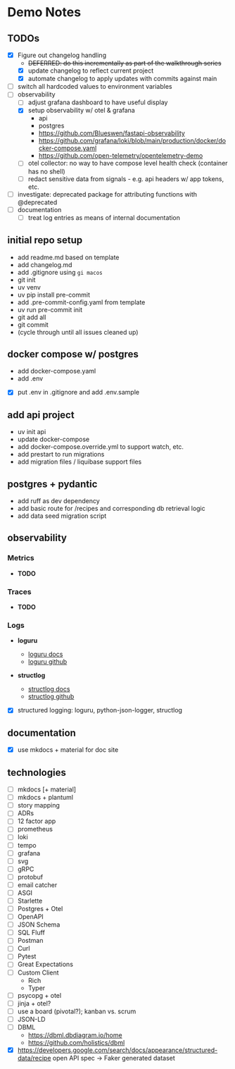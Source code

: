 # Demo Notes

## TODOs

- [x] Figure out changelog handling
  - ~~DEFERRED: do this incrementally as part of the walkthrough series~~
  - [x] update changelog to reflect current project
  - [x] automate changelog to apply updates with commits against main
- [ ] switch all hardcoded values to environment variables
- [ ] observability
  - [ ] adjust grafana dashboard to have useful display
  - [x] setup observability w/ otel & grafana
    - api
    - postgres
    - https://github.com/Blueswen/fastapi-observability
    - https://github.com/grafana/loki/blob/main/production/docker/docker-compose.yaml
    - https://github.com/open-telemetry/opentelemetry-demo
  - [ ] otel collector: no way to have compose level health check (container has no shell)
  - [ ] redact sensitive data from signals - e.g. api headers w/ app tokens, etc.
- [ ] investigate: deprecated package for attributing functions with @deprecated
- [ ] documentation
  - [ ] treat log entries as means of internal documentation

## initial repo setup

- add readme.md based on template
- add changelog.md
- add .gitignore using `gi macos`
- git init
- uv venv
- uv pip install pre-commit
- add .pre-commit-config.yaml from template
- uv run pre-commit init
- git add all
- git commit
- (cycle through until all issues cleaned up)

## docker compose w/ postgres

- add docker-compose.yaml
- add .env
- [x] put .env in .gitignore and add .env.sample

## add api project

- uv init api
- update docker-compose
- add docker-compose.override.yml to support watch, etc.
- add prestart to run migrations
- add migration files / liquibase support files

## postgres + pydantic

- add ruff as dev dependency
- add basic route for /recipes and corresponding db retrieval logic
- add data seed migration script

## observability

### Metrics

* **TODO**

### Traces

* **TODO**

### Logs

- **loguru**
    - [loguru docs](https://loguru.readthedocs.io/en/stable/)
    - [loguru github](https://github.com/Delgan/loguru)

- **structlog**
    - [structlog docs](https://www.structlog.org/en/stable/)
    - [structlog github](https://github.com/hynek/structlog)

- [x] structured logging: loguru, python-json-logger, structlog

## documentation

- [x] use mkdocs + material for doc site

## technologies

- [ ] mkdocs [+ material]
- [ ] mkdocs + plantuml
- [ ] story mapping
- [ ] ADRs
- [ ] 12 factor app
- [ ] prometheus
- [ ] loki
- [ ] tempo
- [ ] grafana
- [ ] svg
- [ ] gRPC
- [ ] protobuf
- [ ] email catcher
- [ ] ASGI
- [ ] Starlette
- [ ] Postgres + Otel
- [ ] OpenAPI
- [ ] JSON Schema
- [ ] SQL Fluff
- [ ] Postman
- [ ] Curl
- [ ] Pytest
- [ ] Great Expectations
- [ ] Custom Client
  - Rich
  - Typer
- [ ] psycopg + otel
- [ ] jinja + otel?
- [ ] use a board (pivotal?); kanban vs. scrum
- [ ] JSON-LD
- [ ] DBML
  - https://dbml.dbdiagram.io/home
  - https://github.com/holistics/dbml
- [x] https://developers.google.com/search/docs/appearance/structured-data/recipe
open API spec -> Faker generated dataset
